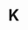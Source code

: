 # K

<script setup> 
    import { Propertys } from '@data/css/property.js'       
    const baseCssUrl = 'https://developer.mozilla.org/zh-CN/docs/Web/CSS/'       
    const { K } = Propertys  
                  
    //下面表格将使用自定义组件               
</script>   

<template v-for="item in K">
<Mcard :item=item :linkUrl=baseCssUrl></Mcard>
</template>